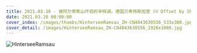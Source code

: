 ```yaml
---
title: 2021.03.10 - 被阿尔卑斯山环抱的辛特湖，德国贝希特斯加登 (© Offset by Shutterstock)
date: 2021.03.10 00:00:00
cover_index: /images/thumbs/HinterseeRamsau_ZH-CN4043630556_533x300.jpg
cover_detail: /images/HinterseeRamsau_ZH-CN4043630556_1920x1080.jpg
---
```


![HinterseeRamsau](/images/HinterseeRamsau_ZH-CN4043630556_1920x1080.jpg)
